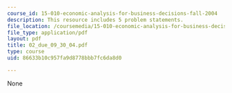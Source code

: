 ```yaml
---
course_id: 15-010-economic-analysis-for-business-decisions-fall-2004
description: This resource includes 5 problem statements.
file_location: /coursemedia/15-010-economic-analysis-for-business-decisions-fall-2004/86633b10c957fa9d8778bbb7fc6da8d0_02_due_09_30_04.pdf
file_type: application/pdf
layout: pdf
title: 02_due_09_30_04.pdf
type: course
uid: 86633b10c957fa9d8778bbb7fc6da8d0

---
```

None